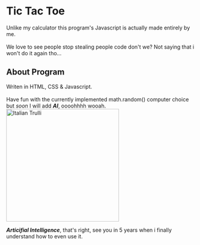 # Tic Tac Toe

Unlike my calculator this program's Javascript is actually made entirely by me.
<br>
<br>
We love to see people stop stealing people code don't we? Not saying that i won't do it again tho...

## About Program
Writen in HTML, CSS & Javascript.
<br>
<br>
Have fun with the currently implemented math.random() computer choice but <i>soon</i> I will add <b><i>AI</i></b>, oooohhhh wooah.
<br>
<img width= "300px" src="https://i.kym-cdn.com/entries/icons/original/000/027/475/Screen_Shot_2018-10-25_at_11.02.15_AM.png" alt="Italian Trulli">

<b><i>Articifial Intelligence</b></i>, that's right, see you in 5 years when i finally understand how to even use it.
